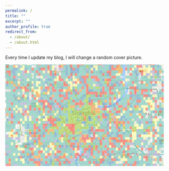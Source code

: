 ```yaml
---
permalink: /
title: ""
excerpt: ""
author_profile: true
redirect_from: 
  - /about/
  - /about.html
---
```


Every time I update my blog, I will change a random cover picture.

![alt text](https://github.com/bellowswang/bellowswang.github.io/raw/master/images/shanghaigrid.png)